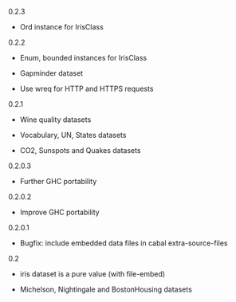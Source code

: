 0.2.3

* Ord instance for IrisClass

0.2.2

* Enum, bounded instances for IrisClass

* Gapminder dataset

* Use wreq for HTTP and HTTPS requests

0.2.1

* Wine quality datasets

* Vocabulary, UN, States datasets

* CO2, Sunspots and Quakes datasets

0.2.0.3

* Further GHC portability

0.2.0.2

* Improve GHC portability

0.2.0.1

* Bugfix: include embedded data files in cabal extra-source-files

0.2

* iris dataset is a pure value (with file-embed)

* Michelson, Nightingale and BostonHousing datasets
